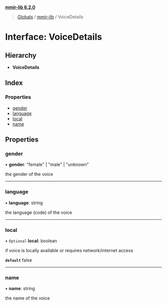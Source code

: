 **[mmir-lib 6.2.0](../README.md)**

> [Globals](../README.md) / [mmir-lib](../modules/mmir_lib.md) / VoiceDetails

# Interface: VoiceDetails

## Hierarchy

* **VoiceDetails**

## Index

### Properties

* [gender](mmir_lib.voicedetails.md#gender)
* [language](mmir_lib.voicedetails.md#language)
* [local](mmir_lib.voicedetails.md#local)
* [name](mmir_lib.voicedetails.md#name)

## Properties

### gender

•  **gender**: \"female\" \| \"male\" \| \"unknown\"

the gender of the voice

___

### language

•  **language**: string

the language (code) of the voice

___

### local

• `Optional` **local**: boolean

if voice is locally available or requires network/internet access

**`default`** false

___

### name

•  **name**: string

the name of the voice
